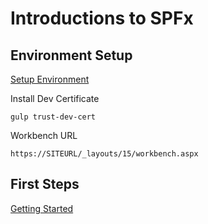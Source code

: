 # Introductions to SPFx

## Environment Setup

[Setup Environment](https://docs.microsoft.com/en-us/sharepoint/dev/spfx/set-up-your-development-environment)

Install Dev Certificate

```
gulp trust-dev-cert
```

Workbench URL

```
https://SITEURL/_layouts/15/workbench.aspx
```

## First Steps

[Getting Started](https://docs.microsoft.com/en-us/sharepoint/dev/spfx/web-parts/get-started/build-a-hello-world-web-part)
